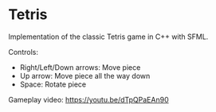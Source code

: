 # Tetris

Implementation of the classic Tetris game in C++ with SFML.

Controls:
- Right/Left/Down arrows: Move piece
- Up arrow: Move piece all the way down
- Space: Rotate piece

Gameplay video: https://youtu.be/dTpQPaEAn90
